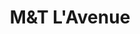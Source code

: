 ---
title: "M&T L'Avenue"
url: /saint-pryve-saint-mesmin/mett-lavenue-route-de-saint-mesmin/
shop: boulangerie
---